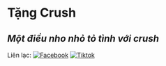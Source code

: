 # Tặng Crush
## _Một điều nho nhỏ tỏ tình với crush_

Liên lạc: 
[![Facebook](https://i.imgur.com/GRqy96ts.jpg)](https://www.facebook.com/HoangVanCuong.User/)
[![Tiktok](https://i.imgur.com/Nbfl1E7t.jpg)](https://www.tiktok.com/@hoagvancuong)
```
